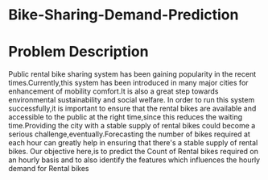 # Bike-Sharing-Demand-Prediction

# Problem Description 
Public rental bike sharing system has been gaining popularity in the recent times.Currently,this system has been introduced in many major cities for enhancement of mobility comfort.It is also a great step towards environmental sustainability and social welfare.
In order to run this system successfully,it is important to ensure that the rental bikes are available and accessible to the public at the right time,since this reduces the waiting time.Providing the city with a stable supply of rental bikes could become a serious challenge,eventually.Forecasting the number of bikes required at each hour can greatly help in ensuring that there's a stable supply of rental bikes.
Our objective here,is to predict the Count of Rental bikes required on an hourly basis and to also identify the features which influences the hourly demand for Rental bikes
